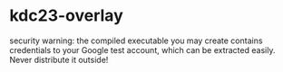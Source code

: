# kdc23-overlay

security warning: the compiled executable you may create contains credentials to your Google test account, which can be extracted easily.
Never distribute it outside!